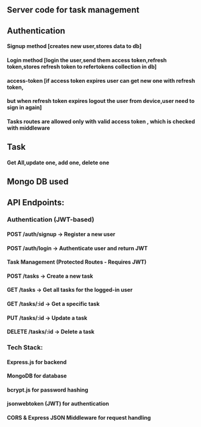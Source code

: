 ## Server code for task management

## Authentication
#### Signup method [creates new user,stores data to db]
#### Login method [login the user,send them access token,refresh token,stores refresh token to refertokens collection in db]
#### access-token [if access token expires user can get new one with refresh token,
#### but when refresh token expires logout the user from device,user need to sign in again]
#### Tasks routes are allowed only with valid access token , which is checked with middleware

## Task
#### Get All,update one, add one, delete one
## Mongo DB used

## API Endpoints:
### Authentication (JWT-based)
#### POST /auth/signup → Register a new user
#### POST /auth/login → Authenticate user and return JWT
#### Task Management (Protected Routes - Requires JWT)
#### POST /tasks → Create a new task
#### GET /tasks → Get all tasks for the logged-in user
#### GET /tasks/:id → Get a specific task
#### PUT /tasks/:id → Update a task
#### DELETE /tasks/:id → Delete a task
### Tech Stack:
#### Express.js for backend
#### MongoDB  for database
#### bcrypt.js for password hashing
#### jsonwebtoken (JWT) for authentication
#### CORS & Express JSON Middleware for request handling
